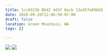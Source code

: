 ```yaml
---
title: 1cc0323b Bbd2 4d3f Bacb 13a457e89bb5
date: 2020-09-26T12:06:50-07:00
draft: false
location: Green Mountain, WA
tags: []

---
```



[![](https://d17enza3bfujl8.cloudfront.net/c0034f9f-16b4-433d-b741-8272b6719bb2.jpg)](/img/c0034f9f-16b4-433d-b741-8272b6719bb2)
[![](https://d17enza3bfujl8.cloudfront.net/8e4a13f1-804b-42cd-95e6-38e6464c6b55.jpg)](/img/8e4a13f1-804b-42cd-95e6-38e6464c6b55)

